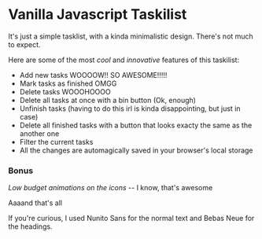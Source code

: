 # Vanilla Javascript Taskilist

It's just a simple tasklist, with a kinda minimalistic design. There's not much to expect.  

Here are some of the most _cool_ and _innovative_ features of this taskilist:

- Add new tasks WOOOOW!! SO AWESOME!!!!!
- Mark tasks as finished OMGG
- Delete tasks WOOOHOOOO
- Delete all tasks at once with a bin button (Ok, enough)
- Unfinish tasks (having to do this irl is kinda disappointing, but just in case)
- Delete all finished tasks with a button that looks exacty the same as the another one
- Filter the current tasks
- All the changes are automagically saved in your browser's local storage

### Bonus
*Low budget animations on the icons* -- I know, that's awesome

Aaaand that's all

If you're curious, I used Nunito Sans for the normal text and Bebas Neue for the headings.
